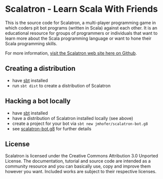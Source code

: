 # Scalatron - Learn Scala With Friends

This is the source code for Scalatron, a multi-player programming game in which coders pit bot programs
(written in Scala) against each other. It is an educational resource for groups of programmers or individuals that
want to learn more about the Scala programming language or want to hone their Scala programming skills. 

For more information, [visit the Scalatron web site here on Github](http://scalatron.github.com).

## Creating a distribution

- have [sbt](http://www.scala-sbt.org/) installed
- run `sbt dist` to create a distribution of Scalatron

## Hacking a bot locally

- have [sbt](http://www.scala-sbt.org/) installed
- have a distribution of Scalatron installed locally (see above)
- create a project for your bot via `sbt new jmhofer/scalatron-bot.g8` 
- see [scalatron-bot.g8](https://github.com/jmhofer/scalatron-bot.g8) for further details

## License

Scalatron is licensed under the Creative Commons Attribution 3.0 Unported License. The documentation, tutorial and source code are intended as a community resource and you can basically use, copy and improve them however you want. Included works are subject to their respective licenses. 
